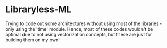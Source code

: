 # Libraryless-ML
Trying to code out some architectures without using most of the libraries - only using the 'time' module.
Hence, most of these codes wouldn't be optimal due to not using vectorization concepts, but these are just for building them on my own!

